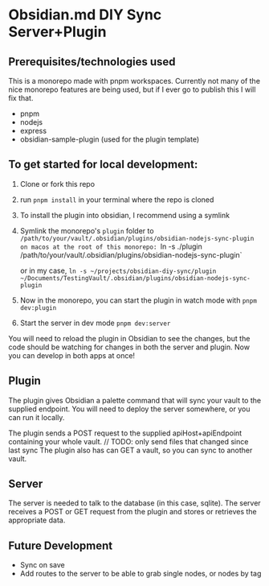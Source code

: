 # Obsidian.md DIY Sync Server+Plugin

## Prerequisites/technologies used

This is a monorepo made with pnpm workspaces. Currently not many of the nice monorepo features are being used, but if I ever go to publish this I will fix that.

- pnpm
- nodejs
- express
- obsidian-sample-plugin (used for the plugin template)

## To get started for local development:

1. Clone or fork this repo
1. run `pnpm install` in your terminal where the repo is cloned
1. To install the plugin into obsidian, I recommend using a symlink
1. Symlink the monorepo's `plugin` folder to `/path/to/your/vault/.obsidian/plugins/obsidian-nodejs-sync-plugin
    on macos at the root of this monorepo: `ln -s ./plugin /path/to/your/vault/.obsidian/plugins/obsidian-nodejs-sync-plugin`

    or in my case, 
    `ln -s ~/projects/obsidian-diy-sync/plugin ~/Documents/TestingVault/.obsidian/plugins/obsidian-nodejs-sync-plugin`
1. Now in the monorepo, you can start the plugin in watch mode with `pnpm dev:plugin`
1. Start the server in dev mode `pnpm dev:server`

You will need to reload the plugin in Obsidian to see the changes, but the code should be watching for changes in both the server and plugin.
Now you can develop in both apps at once!


## Plugin

The plugin gives Obsidian a palette command that will sync your vault to the supplied endpoint. You will need to deploy the server somewhere, or you can run it locally.

The plugin sends a POST request to the supplied apiHost+apiEndpoint containing your whole vault. // TODO: only send files that changed since last sync
The plugin also has can GET a vault, so you can sync to another vault.

## Server

The server is needed to talk to the database (in this case, sqlite). The server receives a POST or GET request from the plugin and stores or retrieves the appropriate data.

## Future Development

- Sync on save
- Add routes to the server to be able to grab single nodes, or nodes by tag
